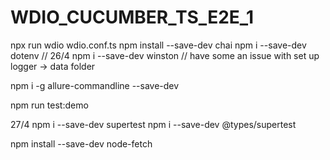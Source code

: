 # WDIO_CUCUMBER_TS_E2E_1
npx run wdio wdio.conf.ts
npm install --save-dev chai
npm i --save-dev dotenv
// 26/4
npm i --save-dev winston
// have some an issue with set up logger -> data folder

 npm i -g allure-commandline --save-dev


npm run test:demo

27/4 
npm i --save-dev supertest
npm i --save-dev @types/supertest



npm install --save-dev node-fetch